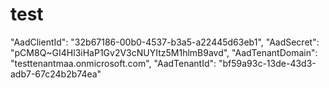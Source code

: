 # test
"AadClientId": "32b67186-00b0-4537-b3a5-a22445d63eb1",
  "AadSecret": "pCM8Q~GI4Hl3iHaP1Gv2V3cNUYItz5M1hlmB9avd",
  "AadTenantDomain": "testtenantmaa.onmicrosoft.com",
  "AadTenantId": "bf59a93c-13de-43d3-adb7-67c24b2b74ea"
